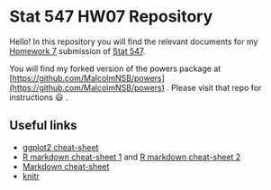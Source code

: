 Stat 547 HW07 Repository
================

Hello! In this repository you will find the relevant documents for my [Homework 7](http://stat545.com/Classroom/assignments/hw07/hw07.html) submission of [Stat 547](http://stat545.com/Classroom/).

You will find my forked version of the powers package at [https://github.com/MalcolmNSB/powers](https://github.com/MalcolmNSB/powers) . Please visit that repo for instructions :smiley: .






## Useful links

-   [ggplot2 cheat-sheet](https://www.rstudio.com/wp-content/uploads/2015/03/ggplot2-cheatsheet.pdf "ggplot2 Cheat-sheet")
-  [R markdown cheat-sheet 1](https://www.rstudio.com/wp-content/uploads/2015/02/rmarkdown-cheatsheet.pdf "Cheat-sheet 1") and [R markdown cheat-sheet 2](https://www.rstudio.com/wp-content/uploads/2016/03/rmarkdown-cheatsheet-2.0.pdf "Cheat sheet 2")
-  [Markdown cheat-sheet](https://github.com/adam-p/markdown-here/wiki/Markdown-Cheatsheet "Markdown Cheat-sheet")
-   [knitr ](https://cran.r-project.org/web/packages/knitr/vignettes/knitr-refcard.pdf "knitr Cheat Sheet")





